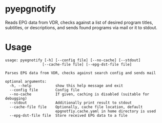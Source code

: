# pyepgnotify
Reads EPG data from VDR, checks against a list of desired program titles, subtitles, or descriptions, and sends found programs via mail or it to stdout.

# Usage
```
usage: pyegnotify [-h] [--config file] [--no-cache] [--stdout]
                 [--cache-file file] [--epg-dst-file file]

Parses EPG data from VDR, checks against search config and sends mail

optional arguments:
  -h, --help           show this help message and exit
  --config file        Config file
  --no-cache           If given, caching is disabled (suitable for debugging)
  --stdout             Additionally print result to stdout
  --cache-file file    Optionally, cache file location, default
                       epgnotfiy.cache.yaml in home directory is used
  --epg-dst-file file  Store received EPG data to a file
```
